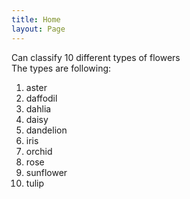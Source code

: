 ```yaml
---
title: Home
layout: Page
---
```



Can classify 10 different types of flowers <br/>
The types are following: <br/>
1. aster
2. daffodil
3. dahlia
4. daisy
5. dandelion
6. iris
7. orchid
8. rose
9. sunflower
10. tulip